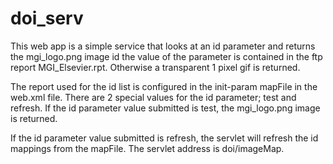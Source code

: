 # doi_serv

This web app is a simple service that looks at an id parameter and returns
the mgi_logo.png image id the value of the parameter is contained in the ftp
report MGI_Elsevier.rpt.  Otherwise a transparent 1 pixel gif is returned.  

The report used for the id list is  configured in the init-param mapFile in 
the web.xml file. There are 2 special values for the id parameter; test and 
refresh. If the id parameter value submitted is test, the mgi_logo.png image
is returned.

If the id parameter value submitted is refresh, the servlet will 
refresh the id mappings from the mapFile.  The servlet address is doi/imageMap.
